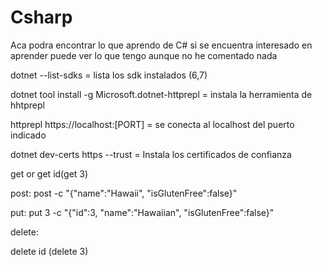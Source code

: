 # Csharp

Aca podra encontrar lo que aprendo de C# 
si se encuentra interesado en aprender
puede ver lo que tengo aunque no he comentado nada



dotnet --list-sdks = lista los sdk instalados (6,7)

dotnet tool install -g Microsoft.dotnet-httprepl = instala la herramienta de hhtprepl

httprepl https://localhost:[PORT] = se conecta al localhost del puerto indicado

dotnet dev-certs https --trust = Instala los certificados de confianza

get or get id(get 3)

post:
post -c "{"name":"Hawaii", "isGlutenFree":false}"

put:
put 3 -c "{"id":3, "name":"Hawaiian", "isGlutenFree":false}"

delete:

delete id (delete 3)

